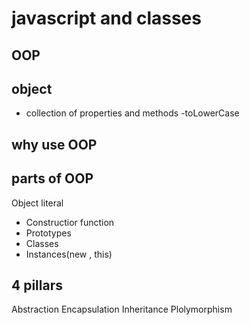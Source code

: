 # javascript and classes 

## OOP

## object 
- collection of properties and methods
-toLowerCase

## why use OOP

## parts of OOP
Object literal

- Constructior function 
- Prototypes
- Classes
- Instances(new , this)

## 4 pillars
Abstraction
Encapsulation
Inheritance
Plolymorphism